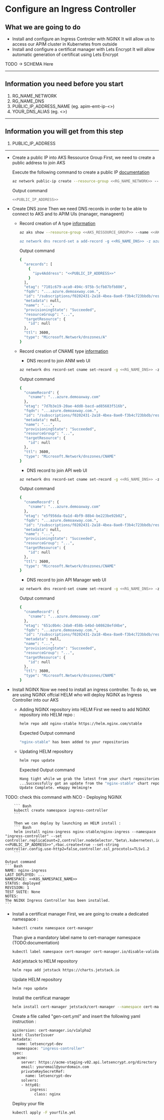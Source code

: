 # Configure an Ingress Controller

## What we are going to do
- Install and configure an Ingress Controler with NGINX
It will allow us to access our APIM cluster in Kubernetes from outside
- Install and configure a certificat manager with Lets Encrypt
It will allow automatic generation of certificat using Lets Encrypt

TODO -> SCHEMA Here

*********************

## Information you need before you start
1. RG_NAME_NETWORK
2. RG_NAME_DNS
3. PUBLIC_IP_ADDRESS_NAME (eg. apim-emt-ip-<<your-trigram>>)
4. YOUR_DNS_ALIAS (eg. <<your-trigram>>)

*********************

## Information you will get from this step
1. PUBLIC_IP_ADDRESS

*********************

- Create a public IP into AKS Ressource Group
    First, we need to create a public address to join AKS

    Execute the following command to create a public IP [documentation](https://docs.microsoft.com/en-us/cli/azure/network/public-ip?view=azure-cli-latest#az_network_public_ip_create)
    ``` Bash
    az network public-ip create --resource-group <<RG_NAME_NETWORK>> --sku Standard --name <<PUBLIC_IP_ADDRESS_NAME>> --allocation-method static --query publicIp.ipAddress -o tsv --allocation-method static
    ```

    Output command
    ``` Bash
    <<PUBLIC_IP_ADDRESS>>
    ```

- Create DNS zone
Then we need DNS records in order to be able to connect to AKS and to APIM UIs (manager, manageent)
    - Record creation of A type [information](https://pressable.com/2019/10/11/what-are-dns-records-types-explained-2/)
        ``` Bash
        az aks show --resource-group <<AKS_RESSOURCE_GROUP>> --name <<AKS_NAME>> --query nodeResourceGroup -o tsv

        az network dns record-set a add-record -g <<RG_NAME_DNS>> -z azure.demoaxway.com -n <<YOUR_DNS_ALIAS>> -a <<PUBLIC_IP_ADDRESS>>
        ```
        Output command
        ``` Bash
        {
          "arecords": [
            {
              "ipv4Address": "<<PUBLIC_IP_ADDRESS>>"
            }
          ],
          "etag": "7101c679-aca0-494c-975b-5cfb87bfb886",
          "fqdn": "....azure.demoaxway.com.",
          "id": "/subscriptions/f0202431-2a18-4bea-8ae0-f3b4c723bbdb/resourceGroups/.../providers/Microsoft.Network/dnszones/azure.demoaxway.com/A/...",
          "metadata": null,
          "name": "...",
          "provisioningState": "Succeeded",
          "resourceGroup": "...",
          "targetResource": {
            "id": null
          },
          "ttl": 3600,
          "type": "Microsoft.Network/dnszones/A"
        }
        ```

    - Record creation of CNAME type [information](https://pressable.com/2019/10/11/what-are-dns-records-types-explained-2/)

        - DNS record to join ANM web UI
        ``` Bash
        az network dns record-set cname set-record -g <<RG_NAME_DNS>> -z azure.demoaxway.com -n anm.<<YOUR_DNS_ALIAS>> -c <<YOUR_DNS_ALIAS>>.azure.demoaxway.com
        ```
        
        Output command
        ``` Bash
        {
          "cnameRecord": {
            "cname": "...azure.demoaxway.com"
          },
          "etag": "7d7b3e19-20ae-4dd8-bacd-ad85683f516b",
          "fqdn": "...azure.demoaxway.com.",
          "id": "/subscriptions/f0202431-2a18-4bea-8ae0-f3b4c723bbdb/resourceGroups/.../providers/Microsoft.Network/dnszones/azure.demoaxway.com/CNAME/...",
          "metadata": null,
          "name": "...",
          "provisioningState": "Succeeded",
          "resourceGroup": "...",
          "targetResource": {
            "id": null
          },
          "ttl": 3600,
          "type": "Microsoft.Network/dnszones/CNAME"
        }
        ```

        - DNS record to join API web UI
        ``` Bash
        az network dns record-set cname set-record -g <<RG_NAME_DNS>> -z azure.demoaxway.com -n api.<<YOUR_DNS_ALIAS>> -c <<YOUR_DNS_ALIAS>>.azure.demoaxway.com
        ```

        Output command
        ``` Bash
        {
          "cnameRecord": {
            "cname": "...azure.demoaxway.com"
          },
          "etag": "e5f956da-0a1d-4bf9-88b4-be223be92b02",
          "fqdn": "...azure.demoaxway.com.",
          "id": "/subscriptions/f0202431-2a18-4bea-8ae0-f3b4c723bbdb/resourceGroups/.../providers/Microsoft.Network/dnszones/azure.demoaxway.com/CNAME/...",
          "metadata": null,
          "name": "...",
          "provisioningState": "Succeeded",
          "resourceGroup": "...",
          "targetResource": {
            "id": null
          },
          "ttl": 3600,
          "type": "Microsoft.Network/dnszones/CNAME"
        }
        ```

        - DNS record to join API Manager web UI
        ``` Bash
        az network dns record-set cname set-record -g <<RG_NAME_DNS>> -z azure.demoaxway.com -n api-manager.<<YOUR_DNS_ALIAS>> -c <<YOUR_DNS_ALIAS>>.azure.demoaxway.com
        ```

        Output command
        ``` Bash
        {
          "cnameRecord": {
            "cname": "...azure.demoaxway.com"
          },
          "etag": "651c0b4c-2da0-458b-b4bd-b08628efd4be",
          "fqdn": "...azure.demoaxway.com.",
          "id": "/subscriptions/f0202431-2a18-4bea-8ae0-f3b4c723bbdb/resourceGroups/.../providers/Microsoft.Network/dnszones/azure.demoaxway.com/CNAME/...",
          "metadata": null,
          "name": "...",
          "provisioningState": "Succeeded",
          "resourceGroup": "...",
          "targetResource": {
            "id": null
          },
          "ttl": 3600,
          "type": "Microsoft.Network/dnszones/CNAME"
        }
        ```

- Install NGINX
Now we need to install an ingress controller. 
To do so, we are using NGINX offcial HELM who will deploy NGINX as Ingress Controller into our AKS

    - Adding NGINX repository into HELM
        First we need to add NGINX repository into HELM repo :
        ``` Bash
        helm repo add nginx-stable https://helm.nginx.com/stable
        ```
        Expected Output command
        ``` Bash
        "nginx-stable" has been added to your repositories
        ```

    - Updating HELM repository
        ``` Bash
        helm repo update
        ```
        Expected Output command
        ``` Bash  
        Hang tight while we grab the latest from your chart repositories...
        ...Successfully got an update from the "nginx-stable" chart repository
        Update Complete. ⎈Happy Helming!⎈
        ```
TODO: check this command with NCO
    - Deploying NGINX
        
        ``` Bash
        kubectl create namespace ingress-controller
        ```

        Then we can deploy by launching an HELM install :
        ``` Bash
        helm install nginx-ingress nginx-stable/nginx-ingress --namespace "ingress-controller" --set controller.replicaCount=2,controller.nodeSelector."beta\.kubernetes\.io/os"=linux,defaultBackend.nodeSelector."beta\.kubernetes\.io/os"=linux,controller.service.externalTrafficPolicy=Local,controller.service.loadBalancerIP="<<PUBLIC_IP_ADDRESS>>",rbac.create=true --set-string controller.config.use-http2=false,controller.ssl_procotols=TLSv1.2        
        ```

    Output command
    ``` Bash
    NAME: nginx-ingress
    LAST DEPLOYED: ...
    NAMESPACE: <<K8S_NAMESPACE_NAME>>
    STATUS: deployed
    REVISION: 1
    TEST SUITE: None
    NOTES:
    The NGINX Ingress Controller has been installed.
    ```

- Install a certificat manager
    First, we are going to create a dedicated namespace : 
    ``` Bash
    kubectl create namespace cert-manager
    ```

    Than give a mandatory label name to cert-manager namespace (TODO:documentation)
    ``` Bash
    kubectl label namespace cert-manager cert-manager.io/disable-validation=true
    ```
    
    Add jetstack to HELM repository
    ``` Bash
    helm repo add jetstack https://charts.jetstack.io
    ```
    
    Update HELM repository
    ``` Bash
    helm repo update
    ```
    
    Install the certificat manager
    ``` Bash
    helm install cert-manager jetstack/cert-manager --namespace cert-manager --version v0.14.1 --set webhook.enabled=false
    ```
    
    Create a file called "gen-cert.yml" and insert the following yaml instruction :
    ``` Bash
    apiVersion: cert-manager.io/v1alpha2
    kind: ClusterIssuer
    metadata:
      name: letsencrypt-dev
      namespace: "ingress-controller"
    spec:
      acme:
        server: https://acme-staging-v02.api.letsencrypt.org/directory
        email: youremail@yourdomain.com
        privateKeySecretRef:
          name: letsencrypt-dev
        solvers:
        - http01:
            ingress:
              class: nginx
    ```
    
    Deploy your file
    ``` Bash
    kubectl apply -F yourfile.yml
    ```